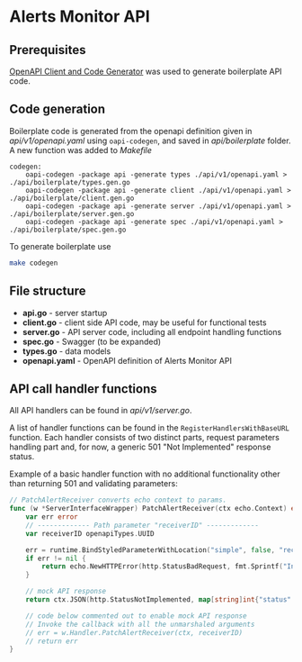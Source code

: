 <!--
SPDX-FileCopyrightText: (C) 2025 Intel Corporation
SPDX-License-Identifier: Apache-2.0
-->

# Alerts Monitor API

## Prerequisites

[OpenAPI Client and Code Generator](https://github.com/deepmap/oapi-codegen) was used to generate boilerplate API code.

## Code generation

Boilerplate code is generated from the openapi definition given in _api/v1/openapi.yaml_ using `oapi-codegen`,
and saved in _api/boilerplate_ folder. A new function was added to _Makefile_

```make
codegen:
	oapi-codegen -package api -generate types ./api/v1/openapi.yaml > ./api/boilerplate/types.gen.go
	oapi-codegen -package api -generate client ./api/v1/openapi.yaml > ./api/boilerplate/client.gen.go
	oapi-codegen -package api -generate server ./api/v1/openapi.yaml > ./api/boilerplate/server.gen.go
	oapi-codegen -package api -generate spec ./api/v1/openapi.yaml > ./api/boilerplate/spec.gen.go
```

To generate boilerplate use

```bash
make codegen
```

## File structure

- **api.go** - server startup
- **client.go** - client side API code, may be useful for functional tests
- **server.go** - API server code, including all endpoint handling functions
- **spec.go** - Swagger (to be expanded)
- **types.go** - data models
- **openapi.yaml** - OpenAPI definition of Alerts Monitor API

## API call handler functions

All API handlers can be found in _api/v1/server.go_.

A list of handler functions can be found in the `RegisterHandlersWithBaseURL` function. Each handler consists of two distinct parts, request parameters handling part and, for now, a generic 501 "Not Implemented" response status.

Example of a basic handler function with no additional functionality other than returning 501 and validating parameters:

```go
// PatchAlertReceiver converts echo context to params.
func (w *ServerInterfaceWrapper) PatchAlertReceiver(ctx echo.Context) error {
	var err error
	// ------------- Path parameter "receiverID" -------------
	var receiverID openapiTypes.UUID

	err = runtime.BindStyledParameterWithLocation("simple", false, "receiverID", runtime.ParamLocationPath, ctx.Param("receiverID"), &receiverID)
	if err != nil {
		return echo.NewHTTPError(http.StatusBadRequest, fmt.Sprintf("Invalid format for parameter receiverID: %s", err))
	}

	// mock API response 
	return ctx.JSON(http.StatusNotImplemented, map[string]int{"status": http.StatusNotImplemented})

	// code below commented out to enable mock API response
	// Invoke the callback with all the unmarshaled arguments
	// err = w.Handler.PatchAlertReceiver(ctx, receiverID)
	// return err
}
```
